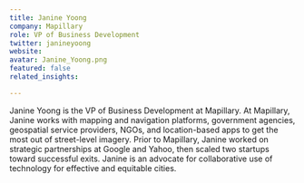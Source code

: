 ```yaml
---
title: Janine Yoong
company: Mapillary
role: VP of Business Development
twitter: janineyoong
website:
avatar: Janine_Yoong.png
featured: false
related_insights:

---
```

Janine Yoong is the VP of Business Development at Mapillary. At Mapillary, Janine works with mapping and navigation platforms, government agencies, geospatial service providers, NGOs, and location-based apps to get the most out of street-level imagery. Prior to Mapillary, Janine worked on strategic partnerships at Google and Yahoo, then scaled two startups toward successful exits. Janine is an advocate for collaborative use of technology for effective and equitable cities.
